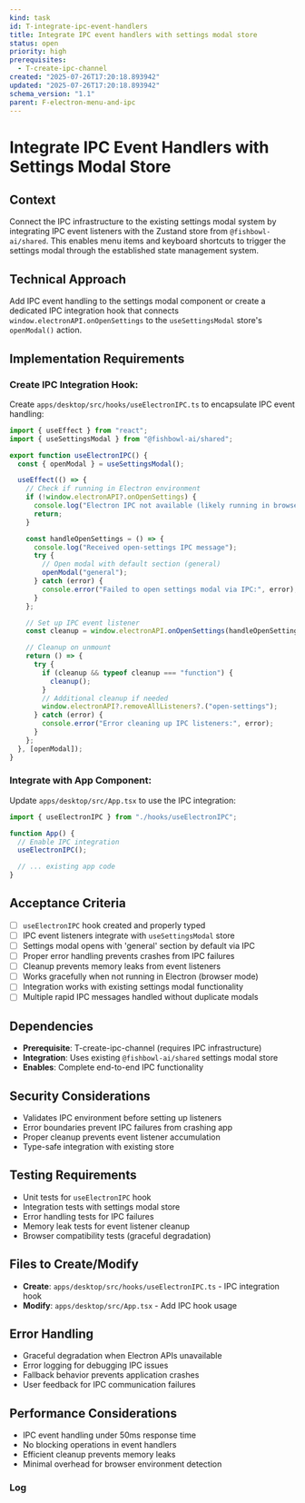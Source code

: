 ```yaml
---
kind: task
id: T-integrate-ipc-event-handlers
title: Integrate IPC event handlers with settings modal store
status: open
priority: high
prerequisites:
  - T-create-ipc-channel
created: "2025-07-26T17:20:18.893942"
updated: "2025-07-26T17:20:18.893942"
schema_version: "1.1"
parent: F-electron-menu-and-ipc
---
```


# Integrate IPC Event Handlers with Settings Modal Store

## Context

Connect the IPC infrastructure to the existing settings modal system by integrating IPC event listeners with the Zustand store from `@fishbowl-ai/shared`. This enables menu items and keyboard shortcuts to trigger the settings modal through the established state management system.

## Technical Approach

Add IPC event handling to the settings modal component or create a dedicated IPC integration hook that connects `window.electronAPI.onOpenSettings` to the `useSettingsModal` store's `openModal()` action.

## Implementation Requirements

### Create IPC Integration Hook:

Create `apps/desktop/src/hooks/useElectronIPC.ts` to encapsulate IPC event handling:

```typescript
import { useEffect } from "react";
import { useSettingsModal } from "@fishbowl-ai/shared";

export function useElectronIPC() {
  const { openModal } = useSettingsModal();

  useEffect(() => {
    // Check if running in Electron environment
    if (!window.electronAPI?.onOpenSettings) {
      console.log("Electron IPC not available (likely running in browser)");
      return;
    }

    const handleOpenSettings = () => {
      console.log("Received open-settings IPC message");
      try {
        // Open modal with default section (general)
        openModal("general");
      } catch (error) {
        console.error("Failed to open settings modal via IPC:", error);
      }
    };

    // Set up IPC event listener
    const cleanup = window.electronAPI.onOpenSettings(handleOpenSettings);

    // Cleanup on unmount
    return () => {
      try {
        if (cleanup && typeof cleanup === "function") {
          cleanup();
        }
        // Additional cleanup if needed
        window.electronAPI?.removeAllListeners?.("open-settings");
      } catch (error) {
        console.error("Error cleaning up IPC listeners:", error);
      }
    };
  }, [openModal]);
}
```

### Integrate with App Component:

Update `apps/desktop/src/App.tsx` to use the IPC integration:

```typescript
import { useElectronIPC } from "./hooks/useElectronIPC";

function App() {
  // Enable IPC integration
  useElectronIPC();

  // ... existing app code
}
```

## Acceptance Criteria

- [ ] `useElectronIPC` hook created and properly typed
- [ ] IPC event listeners integrate with `useSettingsModal` store
- [ ] Settings modal opens with 'general' section by default via IPC
- [ ] Proper error handling prevents crashes from IPC failures
- [ ] Cleanup prevents memory leaks from event listeners
- [ ] Works gracefully when not running in Electron (browser mode)
- [ ] Integration works with existing settings modal functionality
- [ ] Multiple rapid IPC messages handled without duplicate modals

## Dependencies

- **Prerequisite**: T-create-ipc-channel (requires IPC infrastructure)
- **Integration**: Uses existing `@fishbowl-ai/shared` settings modal store
- **Enables**: Complete end-to-end IPC functionality

## Security Considerations

- Validates IPC environment before setting up listeners
- Error boundaries prevent IPC failures from crashing app
- Proper cleanup prevents event listener accumulation
- Type-safe integration with existing store

## Testing Requirements

- Unit tests for `useElectronIPC` hook
- Integration tests with settings modal store
- Error handling tests for IPC failures
- Memory leak tests for event listener cleanup
- Browser compatibility tests (graceful degradation)

## Files to Create/Modify

- **Create**: `apps/desktop/src/hooks/useElectronIPC.ts` - IPC integration hook
- **Modify**: `apps/desktop/src/App.tsx` - Add IPC hook usage

## Error Handling

- Graceful degradation when Electron APIs unavailable
- Error logging for debugging IPC issues
- Fallback behavior prevents application crashes
- User feedback for IPC communication failures

## Performance Considerations

- IPC event handling under 50ms response time
- No blocking operations in event handlers
- Efficient cleanup prevents memory leaks
- Minimal overhead for browser environment detection

### Log
